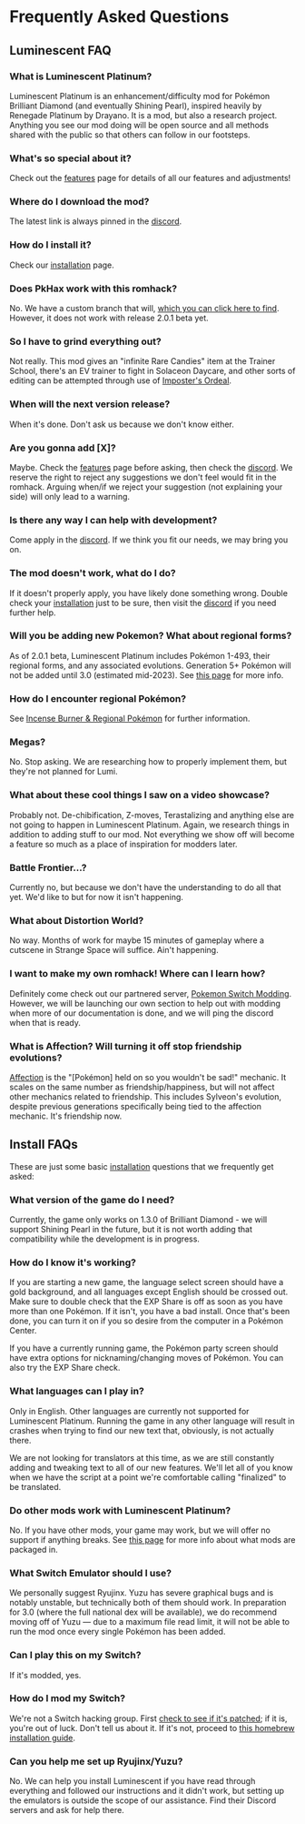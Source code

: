 
# Frequently Asked Questions

## Luminescent FAQ

### What is Luminescent Platinum?

Luminescent Platinum is an enhancement/difficulty mod for Pokémon Brilliant Diamond (and eventually Shining Pearl), inspired heavily by Renegade Platinum by Drayano. It is a mod, but also a research project. Anything you see our mod doing will be open source and all methods shared with the public so that others can follow in our footsteps.

### What's so special about it?

Check out the [features](./features) page for details of all our features and adjustments!

### Where do I download the mod?

The latest link is always pinned in the [discord](https://discord.gg/luminescent).

### How do I install it?

Check our [installation](./category/installation) page.

### Does PkHax work with this romhack?

No. We have a custom branch that will, [which you can click here to find](https://github.com/hp3721/PKHeX-Luminescent/releases/). However, it does not work with release 2.0.1 beta yet.

### So I have to grind everything out?

Not really. This mod gives an "infinite Rare Candies" item at the Trainer School, there's an EV trainer to fight in Solaceon Daycare, and other sorts of editing can be attempted through use of [Imposter's Ordeal](https://github.com/Nifyr/Imposters-Ordeal/).

### When will the next version release?

When it's done. Don't ask us because we don't know either.

### Are you gonna add [X]?

Maybe. Check the [features](./features) page before asking, then check the [discord](https://discord.gg/luminescent). We reserve the right to reject any suggestions we don't feel would fit in the romhack. Arguing when/if we reject your suggestion (not explaining your side) will only lead to a warning.

### Is there any way I can help with development?

Come apply in the [discord](https://discord.gg/luminescent). If we think you fit our needs, we may bring you on.

### The mod doesn't work, what do I do?

If it doesn't properly apply, you have likely done something wrong. Double check your [installation](./category/installation) just to be sure, then visit the [discord](https://discord.gg/luminescent) if you need further help.

### Will you be adding new Pokemon? What about regional forms?

As of 2.0.1 beta, Luminescent Platinum includes Pokémon 1-493, their regional forms, and any associated evolutions. Generation 5+ Pokémon will not be added until 3.0 (estimated mid-2023). See [this page](incense-regional.mdx) for more info.

### How do I encounter regional Pokémon?

See [Incense Burner & Regional Pokémon](incense-regional.mdx) for further information.

### Megas?

No. Stop asking. We are researching how to properly implement them, but they're not planned for Lumi.

### What about these cool things I saw on a video showcase?

Probably not. De-chibification, Z-moves, Terastalizing and anything else are not going to happen in Luminescent Platinum. Again, we research things in addition to adding stuff to our mod. Not everything we show off will become a feature so much as a place of inspiration for modders later.

### Battle Frontier...?

Currently no, but because we don't have the understanding to do all that yet. We'd like to but for now it isn't happening.

### What about Distortion World?

No way. Months of work for maybe 15 minutes of gameplay where a cutscene in Strange Space will suffice. Ain't happening.

### I want to make my own romhack! Where can I learn how?

Definitely come check out our partnered server, [Pokemon Switch Modding](https://discord.gg/8Dkm8YNmYy). However, we will be launching our own section to help out with modding when more of our documentation is done, and we will ping the discord when that is ready.

### What is Affection? Will turning it off stop friendship evolutions?

[Affection](https://bulbapedia.bulbagarden.net/wiki/Affection) is the "[Pokémon] held on so you wouldn't be sad!" mechanic. It scales on the same number as friendship/happiness, but will not affect other mechanics related to friendship. This includes Sylveon's evolution, despite previous generations specifically being tied to the affection mechanic. It's friendship now.

## Install FAQs

These are just some basic [installation](./category/installation) questions that we frequently get asked:

### What version of the game do I need?

Currently, the game only works on 1.3.0 of Brilliant Diamond - we will support Shining Pearl in the future, but it is not worth adding that compatibility while the development is in progress.

### How do I know it's working?

If you are starting a new game, the language select screen should have a gold background, and all languages except English should be crossed out. Make sure to double check that the EXP Share is off as soon as you have more than one Pokémon. If it isn't, you have a bad install. Once that's been done, you can turn it on if you so desire from the computer in a Pokémon Center.

If you have a currently running game, the Pokémon party screen should have extra options for nicknaming/changing moves of Pokémon. You can also try the EXP Share check.

### What languages can I play in?

Only in English. Other languages are currently not supported for Luminescent Platinum. Running the game in any other language will result in crashes when trying to find our new text that, obviously, is not actually there.

We are not looking for translators at this time, as we are still constantly adding and tweaking text to all of our new features. We'll let all of you know when we have the script at a point we're comfortable calling "finalized" to be translated.

### Do other mods work with Luminescent Platinum?

No. If you have other mods, your game may work, but we will offer no support if anything breaks. See [this page](./mods) for more info about what mods are packaged in.

### What Switch Emulator should I use?

We personally suggest Ryujinx. Yuzu has severe graphical bugs and is notably unstable, but technically both of them should work. In preparation for 3.0 (where the full national dex will be available), we do recommend moving off of Yuzu — due to a maximum file read limit, it will not be able to run the mod once every single Pokémon has been added.

### Can I play this on my Switch?

If it's modded, yes.

### How do I mod my Switch?

We're not a Switch hacking group. First [check to see if it's patched](https://ismyswitchpatched.com/); if it is, you're out of luck. Don't tell us about it. If it's not, proceed to [this homebrew installation guide](https://nh-server.github.io/switch-guide/).

### Can you help me set up Ryujinx/Yuzu?

No. We can help you install Luminescent if you have read through everything and followed our instructions and it didn't work, but setting up the emulators is outside the scope of our assistance. Find their Discord servers and ask for help there.
